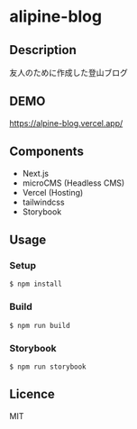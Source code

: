 # alipine-blog

## Description

友人のために作成した登山ブログ

## DEMO

https://alpine-blog.vercel.app/

## Components

- Next.js
- microCMS (Headless CMS)
- Vercel (Hosting)
- tailwindcss
- Storybook

## Usage

### Setup

```
$ npm install
```

### Build

```
$ npm run build
```

### Storybook

```
$ npm run storybook
```

## Licence

MIT

